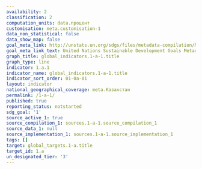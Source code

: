 ```yaml
---
availability: 2
classification: 2
computation_units: data.процент
customisation: meta.customisation-1
data_non_statistical: false
data_show_map: false
goal_meta_link: http://unstats.un.org/sdgs/files/metadata-compilation/Metadata-Goal-1.pdf
goal_meta_link_text: United Nations Sustainable Development Goals Metadata (pdf 894kB)
graph_title: global_indicators.1-a-1.title
graph_type: line
indicator: 1.a.1
indicator_name: global_indicators.1-a-1.title
indicator_sort_order: 01-0a-01
layout: indicator
national_geographical_coverage: meta.Казахстан
permalink: /1-a-1/
published: true
reporting_status: notstarted
sdg_goal: '1'
source_active_1: true
source_compilation_1: sources.1-a-1.source_compilation_1
source_data_1: null
source_implementation_1: sources.1-a-1.source_implementation_1
tags: []
target: global_targets.1-a.title
target_id: 1.a
un_designated_tier: '3'
---
```

